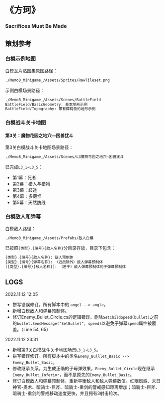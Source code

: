 # 《方珂》

### Sacrifices Must Be Made



## 策划参考

### 白模示例地图

白模瓦片贴图集原图路径：

```bash
./MemoB_Minigame_/Assets/Sprites/RawTileset.png
```

示例白模场景路径：

```bash
./MemoB_Minigame_/Assets/Scenes/BattleField
BattleField/BasicGeometry: 基本地形示例
BattleField/Topography: 带有障碍物的地形示例
```

### 白模战斗关卡地图

#### 第3关：魔物花园之地穴—困兽犹斗

第3关白模战斗关卡地图场景路径：

```bash
./MemoB_Minigame_/Assets/Scenes/L3魔物花园之地穴—困兽犹斗
```

已完成`L3_1~L3_5`：

- 第1幕：死者
- 第2幕：猎人与猎物
- 第3幕：歧途
- 第4幕：多蕨怪
- 第5幕：天然防线

### 白模敌人和弹幕

白模敌人路径：

```bash
./MemoB_Minigame_/Assets/Prefabs/敌人白模
```

已按照`{类型}.{编号}{敌人名称}`分目录存放，目录下包含：

```bash	
{类型}.{编号}{敌人名称}: 敌人预制体
{类型}.{编号}{弹幕名称}: （近战除外）敌人弹幕预制体
[{类型}.{编号}{敌人名称}]: （若干）敌人弹幕预制体的子弹幕预制体
```



## LOGS

2022.11.12 12:05

- 拼写错误修订。所有脚本中的 `angel --> angle`。
- 新增白模敌人和弹幕预制体。
- 修订Enemy_Bullet_Circle.cs的逻辑错误。删除`SetChildSpeed(bullet)`之前的`bullet.SendMessage("SetBullet", speed)`以避免子弹幕`speed`属性被覆盖。（Line 54, 65）

2022.11.12 23:31

- 新增第3关白模战斗关卡地图场景`L3_1~L3_5`。
- 拼写错误修订。所有脚本中的类名`Enemy_Bulllet_Basic --> Enemy_Bullet_Basic`。
- 修改继承关系。为生成正确的子母弹效果，`Enemy_Bullet_Circle`现在继承`Enemy_Bullet_Inferior`，而不是原先的`Enemy_Bullet_Basic`。
- 修订白模敌人和弹幕预制体，重新平衡敌人和敌人弹幕数值。红眼蜘蛛、末日神官-奥术、暗骑士-巨斧、暗骑士-重剑的警戒感知距离增加；暗骑士-巨斧、暗骑士-重剑的警戒移动速度更快，并且拥有3射击轮次。

